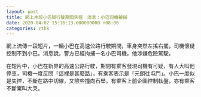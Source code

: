 ```yaml
---
layout: post
title: 網上片段小巴疑行駛期間失控　消息：小巴司機被捕
date: 2020-04-02 15:16:13.000000000 +08:00
categories: rthk
---
```


網上流傳一段短片，一輛小巴在高速公路行駛期間，車身突然左搖右擺，司機懷疑控制不到小巴。消息說，警方已經拘捕一名小巴司機，他涉嫌危險駕駛。

在短片中，小巴在新界的高速公路行駛，期間有乘客發現司機有可疑，有人大叫他停車，司機一度反問「這裡是甚麼路」，有乘客表示是「元朗往屯門」。小巴一度似是失控，不斷在路中切線，又險些撞向石壆，有乘客上前企圖控制軚盤，亦有乘客不斷驚叫大哭。
